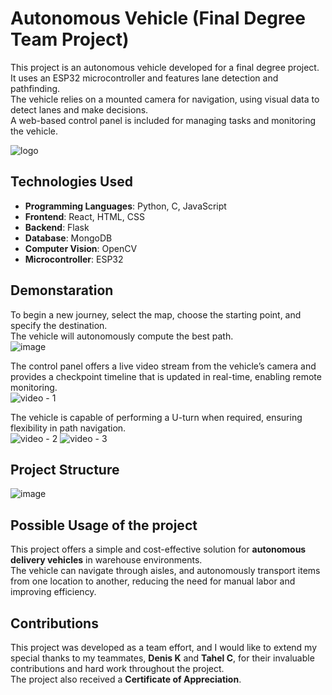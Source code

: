 # Autonomous Vehicle (Final Degree Team Project)

This project is an autonomous vehicle developed for a final degree project. <br>
It uses an ESP32 microcontroller and features lane detection and pathfinding. <br>
The vehicle relies on a mounted camera for navigation, using visual data to detect lanes and make decisions. <br>
A web-based control panel is included for managing tasks and monitoring the vehicle.

![logo](https://github.com/user-attachments/assets/d5374bf2-8f60-4fb1-b938-4687c6e60215)

## Technologies Used

- **Programming Languages**: Python, C, JavaScript
- **Frontend**: React, HTML, CSS
- **Backend**: Flask
- **Database**: MongoDB
- **Computer Vision**: OpenCV
- **Microcontroller**: ESP32

## Demonstaration
To begin a new journey, select the map, choose the starting point, and specify the destination. <BR>The vehicle will autonomously compute the best path. <BR>
![image](https://github.com/user-attachments/assets/afb66d31-8f31-4582-8f7f-907aa02160ae) <BR>


The control panel offers a live video stream from the vehicle’s camera and provides a checkpoint timeline that is updated in real-time, enabling remote monitoring.  <BR>
![video - 1](https://github.com/user-attachments/assets/e4c00415-b883-4ac6-ae99-7cf6ce9adddd)


The vehicle is capable of performing a U-turn when required, ensuring flexibility in path navigation. <br>
![video - 2](https://github.com/user-attachments/assets/27209457-6a64-4b98-b586-bfa349468490)
![video - 3](https://github.com/user-attachments/assets/aabfbb8a-6bde-42dd-8e70-7a64bdccea31)

## Project Structure
![image](https://github.com/user-attachments/assets/3079982f-db20-4ae0-a0f1-c26196145e92)

## Possible Usage of the project
This project offers a simple and cost-effective solution for **autonomous delivery vehicles** in warehouse environments. <BR>
The vehicle can navigate through aisles, and autonomously transport items from one location to another, reducing the need for manual labor and improving efficiency.



## Contributions
This project was developed as a team effort, and I would like to extend my special thanks to my teammates, **Denis K** and **Tahel C**, for their invaluable contributions and hard work throughout the project.
<BR>
The project also received a **Certificate of Appreciation**.
